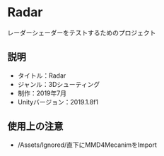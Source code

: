 # Radar

レーダーシェーダーをテストするためのプロジェクト

## 説明

- タイトル：Radar
- ジャンル：3Dシューティング
- 制作：2019年7月
- Unityバージョン：2019.1.8f1

## 使用上の注意

- /Assets/Ignored/直下にMMD4MecanimをImport
